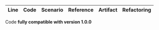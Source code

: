 | Line | Code | Scenario | Reference | Artifact | Refactoring |
| :--: | :--- | :------- | :-------: | :------- | :---------- |

Code **fully compatible with version 1.0.0**
